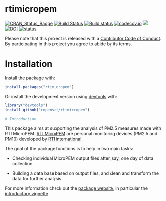 rtimicropem
===========

[![CRAN\_Status\_Badge](http://www.r-pkg.org/badges/version/rtimicropem)](http://cran.r-project.org/package=rtimicropem)
[![Build
Status](https://travis-ci.org/ropensci/rtimicropem.svg?branch=master)](https://travis-ci.org/ropensci/rtimicropem)
[![Build
status](https://ci.appveyor.com/api/projects/status/m77xbrmdktarl1e6?svg=true)](https://ci.appveyor.com/project/ropensci/rtimicropem)
[![codecov.io](https://codecov.io/github/ropensci/rtimicropem/coverage.svg?branch=master)](https://codecov.io/github/ropensci/rtimicropem?branch=master)
[![](https://badges.ropensci.org/126_status.svg)](https://github.com/ropensci/onboarding/issues/126)
[![DOI](https://zenodo.org/badge/DOI/10.5281/zenodo.831438.svg)](https://doi.org/10.5281/zenodo.831438)
[![status](http://joss.theoj.org/papers/10.21105/joss.00333/status.svg)](http://joss.theoj.org/papers/10.21105/joss.00333)

Please note that this project is released with a [Contributor Code of
Conduct](https://github.com/ropensci/rtimicropem/blob/master/CONDUCT.md).
By participating in this project you agree to abide by its terms.

Installation
============

Install the package with:

``` r
install.packages("rtimicropem")
```

Or install the development version using
[devtools](https://github.com/hadley/devtools) with:

``` r
library("devtools")
install_github("ropensci/rtimicropem")

# Introduction
```

This package aims at supporting the analysis of PM2.5 measures made with
RTI MicroPEM. [RTI
MicroPEM](https://www.rti.org/sites/default/files/brochures/rti_micropem.pdf)
are personal monitoring devices (PM2.5 and PM10) developed by [RTI
international](https://www.rti.org/).

The goal of the package functions is to help in two main tasks:

-   Checking individual MicroPEM output files after, say, one day of
    data collection.

-   Building a data base based on output files, and clean and transform
    the data for further analysis.

For more information check out the [package
website](http://docs.ropensci.org/rtimicropem/), in particular the
[introductory
vignette](http://docs.ropensci.org/rtimicropem/articles/chai_data_cleaning.html).
